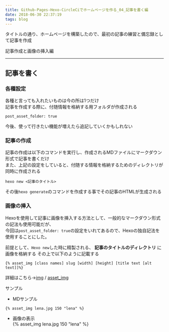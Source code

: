 ```yaml
---
title: Github-Pages-Hexo-CircleCiでホームページを作る_04_記事を書く編
date: 2018-06-30 22:37:19
tags: blog
---
```


タイトルの通り、ホームページを構築したので、最初の記事の練習と備忘録として記事を作成  

記事作成と画像の挿入編

* * *

## 記事を書く

### 各種設定

各種と言っても入れたいものは今の所は1つだけ  
記事を作成する際に、付随情報を格納する用フォルダが作成される

    post_asset_folder: true

今後、使って行きたい機能が増えたら追記していくかもしれない

### 記事の作成

記事の作成は以下のコマンドを実行し、作成されるMDファイルにマークダウン形式で記事を書くだけ  
また、上記の設定をしていると、付随する情報を格納するためのディレクトリが同時に作成される
```
hexo new <記事のタイトル>
```
その後`hexo generate`のコマンドを作成する事でその記事のHTMLが生成される

### 画像の挿入

Hexoを使用して記事に画像を挿入する方法として、一般的なマークダウン形式の記法も使用可能だが、  
今回は`post_asset_folder: true`の設定をいれてあるので、Hexoの独自記法を使用することにした。

前提として、`Hexo new`した時に精製される、 **記事のタイトルのディレクトリ** に画像を格納する
その上で以下のように記載する
```
{% asset_img [class names] slug [width] [height] [title text [alt text]]%}
```
詳細はこちら→[img](https://hexo.io/docs/tag-plugins.html#Image) / [asset_img](https://hexo.io/docs/tag-plugins.html#Include-Assets)

サンプル

-   MDサンプル
```
{% asset_img lena.jpg 150 "lena" %}
```
-   画像の表示  
    {% asset_img lena.jpg 150 "lena" %}
